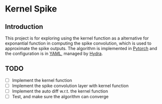 # Kernel Spike
## Introduction
This project is for exploring using the kernel function as a alternative for exponantial function in computing the spike convolution, which is used to approximate the spike outputs.
The algorithm is implemented in [Pytorch](https://pytorch.org/) and the configuration is in [YAML](https://yaml.org/), managed by [Hydra](https://hydra.cc/).

## TODO
- [ ] Implement the kernel function
- [ ] Implement the spike convolution layer with kernel function
- [ ] Implement the auto diff w.r.t. the kernel function
- [ ] Test, and make sure the algorithm can converge